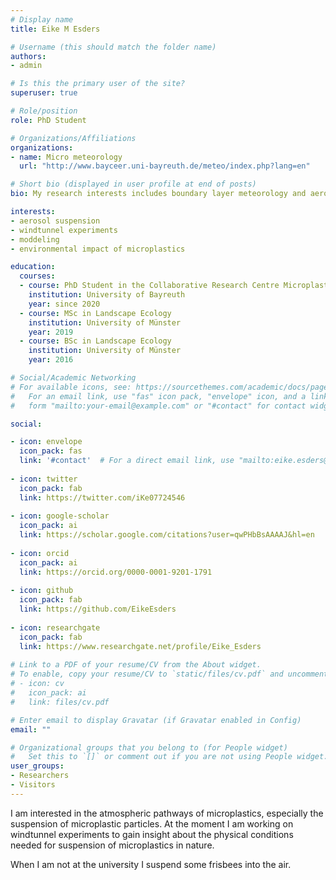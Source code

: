 ```yaml
---
# Display name
title: Eike M Esders

# Username (this should match the folder name)
authors:
- admin

# Is this the primary user of the site?
superuser: true

# Role/position
role: PhD Student

# Organizations/Affiliations
organizations:
- name: Micro meteorology
  url: "http://www.bayceer.uni-bayreuth.de/meteo/index.php?lang=en"

# Short bio (displayed in user profile at end of posts)
bio: My research interests includes boundary layer meteorology and aerosol physics.

interests:
- aerosol suspension
- windtunnel experiments
- moddeling
- environmental impact of microplastics

education:
  courses:
  - course: PhD Student in the Collaborative Research Centre Microplastics
    institution: University of Bayreuth
    year: since 2020
  - course: MSc in Landscape Ecology
    institution: University of Münster
    year: 2019
  - course: BSc in Landscape Ecology
    institution: University of Münster
    year: 2016

# Social/Academic Networking
# For available icons, see: https://sourcethemes.com/academic/docs/page-builder/#icons
#   For an email link, use "fas" icon pack, "envelope" icon, and a link in the
#   form "mailto:your-email@example.com" or "#contact" for contact widget.

social:

- icon: envelope
  icon_pack: fas
  link: '#contact'  # For a direct email link, use "mailto:eike.esders@uni-bayreuth.de".
  
- icon: twitter
  icon_pack: fab
  link: https://twitter.com/iKe07724546
  
- icon: google-scholar
  icon_pack: ai
  link: https://scholar.google.com/citations?user=qwPHbBsAAAAJ&hl=en
  
- icon: orcid
  icon_pack: ai
  link: https://orcid.org/0000-0001-9201-1791
  
- icon: github
  icon_pack: fab
  link: https://github.com/EikeEsders
  
- icon: researchgate
  icon_pack: fab  
  link: https://www.researchgate.net/profile/Eike_Esders
  
# Link to a PDF of your resume/CV from the About widget.
# To enable, copy your resume/CV to `static/files/cv.pdf` and uncomment the lines below.
# - icon: cv
#   icon_pack: ai
#   link: files/cv.pdf

# Enter email to display Gravatar (if Gravatar enabled in Config)
email: ""

# Organizational groups that you belong to (for People widget)
#   Set this to `[]` or comment out if you are not using People widget.
user_groups:
- Researchers
- Visitors
---
```


I am interested in the atmospheric pathways of microplastics, especially the suspension of microplastic particles. At the moment I am working on windtunnel experiments to gain insight about the physical conditions needed for suspension of microplastics in nature. 

When I am not at the university I suspend some frisbees into the air.
